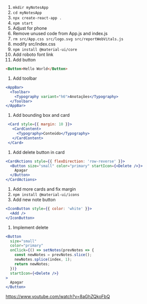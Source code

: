 1. `mkdir myNotesApp`
1. `cd myNotesApp`
1. `npx create-react-app .`
1. `npm start`
1. Adjust for phone
1. Remove unused code from App.js and index.js
1. `rm src/App.css src/logo.svg src/reportWebVitals.js`
1. modify src/index.css
1. `npm install @material-ui/core`
1. Add roboto font link
1. Add button 
```html
<Button>Hello World</Button>
```
1. Add toolbar 
```jsx
<AppBar>
  <Toolbar>
    <Typography variant="h6">Anotações</Typography>
  </Toolbar>
</AppBar>
```
1. Add bounding box and card
```jsx
 <Card style={{ margin: 10 }}>
   <CardContent>
     <Typography>Conteúdo</Typography>
   </CardContent>
 </Card>
```
1. Add delete button in card
```jsx
<CardActions style={{ flexDirection: 'row-reverse' }}>
  <Button size="small" color="primary" startIcon={<Delete />}>
    Apagar
  </Button>
</CardActions>
```
1. Add more cards and fix margin
1. `npm install @material-ui/icons`
1. Add new note button
```jsx
<IconButton style={{ color: 'white' }}>
  <Add />
</IconButton>
```
1. Implement delete
```jsx
<Button
  size="small"
  color="primary"
  onClick={() => setNotes(prevNotes => {
    const newNotes = prevNotes.slice();
    newNotes.splice(index, 1);
    return newNotes;
  })}
  startIcon={<Delete />}
>
  Apagar
</Button>
```

https://www.youtube.com/watch?v=8aGhZQkoFbQ
